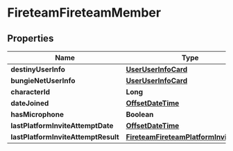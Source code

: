 
# FireteamFireteamMember

## Properties
Name | Type | Description | Notes
------------ | ------------- | ------------- | -------------
**destinyUserInfo** | [**UserUserInfoCard**](UserUserInfoCard.md) |  |  [optional]
**bungieNetUserInfo** | [**UserUserInfoCard**](UserUserInfoCard.md) |  |  [optional]
**characterId** | **Long** |  |  [optional]
**dateJoined** | [**OffsetDateTime**](OffsetDateTime.md) |  |  [optional]
**hasMicrophone** | **Boolean** |  |  [optional]
**lastPlatformInviteAttemptDate** | [**OffsetDateTime**](OffsetDateTime.md) |  |  [optional]
**lastPlatformInviteAttemptResult** | [**FireteamFireteamPlatformInviteResult**](FireteamFireteamPlatformInviteResult.md) |  |  [optional]



